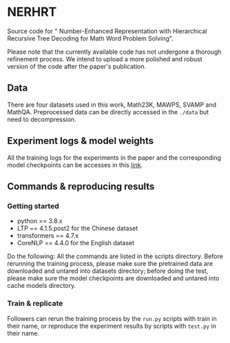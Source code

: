 # NERHRT
Source code for " Number-Enhanced Representation with Hierarchical Recursive Tree Decoding for Math Word Problem Solving".

Please note that the currently available code has not undergone a thorough refinement process. We intend to upload a more polished and robust version of the code after the paper's publication.

## Data
There are four datasets used in this work, Math23K, MAWPS, SVAMP and MathQA. Preprocessed data can be directly accessed in the `./data` but need to decompression.

## Experiment logs & model weights
All the training logs for the experiments in the paper and the corresponding model checkpoints can be accesses in this [link](https://drive.google.com/drive/folders/1uWwnyGx1Bi8Rv-E12kfNlDQPrwMmaKE9?usp=drive_link).

## Commands & reproducing results

### Getting started
* python == 3.8.x
* LTP == 4.1.5.post2 for the Chinese dataset
* transformers == 4.7.x
* CoreNLP == 4.4.0 for the English dataset

Do the following:
All the commands are listed in the scripts directory. 
Before rerunning the training process, please make sure the pretrained data are downloaded and untared into datasets directory; before doing the test, please make sure the model checkpoints are downloaded and untared into cache models directory.

### Train & replicate
Followers can rerun the training process by the `run.py` scripts with train in their name, or reproduce the experiment results by scripts with `test.py` in their name.

